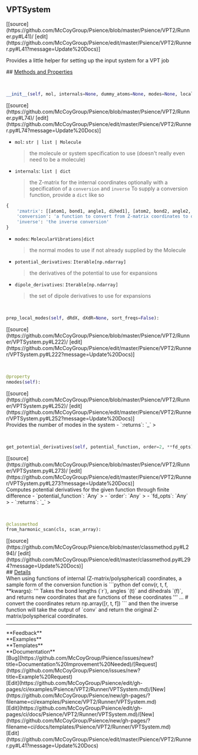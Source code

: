 ## <a id="Psience.VPT2.Runner.VPTSystem">VPTSystem</a> 

<div class="docs-source-link" markdown="1">
[[source](https://github.com/McCoyGroup/Psience/blob/master/Psience/VPT2/Runner.py#L41)/
[edit](https://github.com/McCoyGroup/Psience/edit/master/Psience/VPT2/Runner.py#L41?message=Update%20Docs)]
</div>

Provides a little helper for setting up the input
system for a VPT job







<div class="collapsible-section">
 <div class="collapsible-section collapsible-section-header" markdown="1">
## <a class="collapse-link" data-toggle="collapse" href="#methods" markdown="1"> Methods and Properties</a> <a class="float-right" data-toggle="collapse" href="#methods"><i class="fa fa-chevron-down"></i></a>
 </div>
 <div class="collapsible-section collapsible-section-body collapse show" id="methods" markdown="1">
 
<a id="Psience.VPT2.Runner.VPTSystem.__init__" class="docs-object-method">&nbsp;</a> 
```python
__init__(self, mol, internals=None, dummy_atoms=None, modes=None, local_modes=None, mode_selection=None, mode_transformation=None, full_surface_mode_selection=None, potential_derivatives=None, potential_function=None, order=2, dipole_derivatives=None, eckart_embed=False, copy_mol=False): 
```
<div class="docs-source-link" markdown="1">
[[source](https://github.com/McCoyGroup/Psience/blob/master/Psience/VPT2/Runner.py#L74)/
[edit](https://github.com/McCoyGroup/Psience/edit/master/Psience/VPT2/Runner.py#L74?message=Update%20Docs)]
</div>

  - `mol`: `str | list | Molecule`
    > the molecule or system specification to use (doesn't really even need to be a molecule)
  - `internals`: `list | dict`
    > the Z-matrix for the internal coordinates optionally with a specification of a `conversion` and `inverse`
To supply a conversion function, provide a `dict` like so
```python
{
    'zmatrix': [[atom1, bond1, angle1, dihed1], [atom2, bond2, angle2, dihed2], ...] or None,
    'conversion': 'a function to convert from Z-matrix coordinates to desired coordinates',
    'inverse': 'the inverse conversion'
}
```
  - `modes`: `MolecularVibrations|dict`
    > the normal modes to use if not already supplied by the Molecule
  - `potential_derivatives`: `Iterable[np.ndarray]`
    > the derivatives of the potential to use for expansions
  - `dipole_derivatives`: `Iterable[np.ndarray]`
    > the set of dipole derivatives to use for expansions


<a id="Psience.VPT2.Runner.VPTSystem.prep_local_modes" class="docs-object-method">&nbsp;</a> 
```python
prep_local_modes(self, dRdX, dXdR=None, sort_freqs=False): 
```
<div class="docs-source-link" markdown="1">
[[source](https://github.com/McCoyGroup/Psience/blob/master/Psience/VPT2/Runner/VPTSystem.py#L222)/
[edit](https://github.com/McCoyGroup/Psience/edit/master/Psience/VPT2/Runner/VPTSystem.py#L222?message=Update%20Docs)]
</div>


<a id="Psience.VPT2.Runner.VPTSystem.nmodes" class="docs-object-method">&nbsp;</a> 
```python
@property
nmodes(self): 
```
<div class="docs-source-link" markdown="1">
[[source](https://github.com/McCoyGroup/Psience/blob/master/Psience/VPT2/Runner/VPTSystem.py#L252)/
[edit](https://github.com/McCoyGroup/Psience/edit/master/Psience/VPT2/Runner/VPTSystem.py#L252?message=Update%20Docs)]
</div>
Provides the number of modes in the system
  - `:returns`: `_`
    >


<a id="Psience.VPT2.Runner.VPTSystem.get_potential_derivatives" class="docs-object-method">&nbsp;</a> 
```python
get_potential_derivatives(self, potential_function, order=2, **fd_opts): 
```
<div class="docs-source-link" markdown="1">
[[source](https://github.com/McCoyGroup/Psience/blob/master/Psience/VPT2/Runner/VPTSystem.py#L273)/
[edit](https://github.com/McCoyGroup/Psience/edit/master/Psience/VPT2/Runner/VPTSystem.py#L273?message=Update%20Docs)]
</div>
Computes potential derivatives for the given function through finite difference
  - `potential_function`: `Any`
    > 
  - `order`: `Any`
    > 
  - `fd_opts`: `Any`
    > 
  - `:returns`: `_`
    >


<a id="Psience.VPT2.Runner.VPTSystem.from_harmonic_scan" class="docs-object-method">&nbsp;</a> 
```python
@classmethod
from_harmonic_scan(cls, scan_array): 
```
<div class="docs-source-link" markdown="1">
[[source](https://github.com/McCoyGroup/Psience/blob/master/classmethod.py#L294)/
[edit](https://github.com/McCoyGroup/Psience/edit/master/classmethod.py#L294?message=Update%20Docs)]
</div>
 </div>
</div>



<div class="collapsible-section">
 <div class="collapsible-section collapsible-section-header" markdown="1">
## <a class="collapse-link" data-toggle="collapse" href="#Details-2b1e95" markdown="1"> Details</a> <a class="float-right" data-toggle="collapse" href="#Details-2b1e95"><i class="fa fa-chevron-down"></i></a>
 </div>
 <div class="collapsible-section collapsible-section-body collapse show" id="Details-2b1e95" markdown="1">
 When using functions of internal (Z-matrix/polyspherical) coordinates, a sample form of the conversion function is
```python
def conv(r, t, f, **kwargs):
    '''
    Takes the bond lengths (`r`), angles `(t)` and dihedrals `(f)`,
    and returns new coordinates that are functions of these coordinates
    '''
    ... # convert the coordinates
    return np.array([r, t, f])
```
and then the inverse function will take the output of `conv` and return the original Z-matrix/polyspherical coordinates.
 </div>
</div>










---


<div markdown="1" class="text-secondary">
<div class="container">
  <div class="row">
   <div class="col" markdown="1">
**Feedback**   
</div>
   <div class="col" markdown="1">
**Examples**   
</div>
   <div class="col" markdown="1">
**Templates**   
</div>
   <div class="col" markdown="1">
**Documentation**   
</div>
   <div class="col" markdown="1">
   
</div>
   <div class="col" markdown="1">
   
</div>
   <div class="col" markdown="1">
   
</div>
</div>
  <div class="row">
   <div class="col" markdown="1">
[Bug](https://github.com/McCoyGroup/Psience/issues/new?title=Documentation%20Improvement%20Needed)/[Request](https://github.com/McCoyGroup/Psience/issues/new?title=Example%20Request)   
</div>
   <div class="col" markdown="1">
[Edit](https://github.com/McCoyGroup/Psience/edit/gh-pages/ci/examples/Psience/VPT2/Runner/VPTSystem.md)/[New](https://github.com/McCoyGroup/Psience/new/gh-pages/?filename=ci/examples/Psience/VPT2/Runner/VPTSystem.md)   
</div>
   <div class="col" markdown="1">
[Edit](https://github.com/McCoyGroup/Psience/edit/gh-pages/ci/docs/Psience/VPT2/Runner/VPTSystem.md)/[New](https://github.com/McCoyGroup/Psience/new/gh-pages/?filename=ci/docs/templates/Psience/VPT2/Runner/VPTSystem.md)   
</div>
   <div class="col" markdown="1">
[Edit](https://github.com/McCoyGroup/Psience/edit/master/Psience/VPT2/Runner.py#L41?message=Update%20Docs)   
</div>
   <div class="col" markdown="1">
   
</div>
   <div class="col" markdown="1">
   
</div>
   <div class="col" markdown="1">
   
</div>
</div>
</div>
</div>